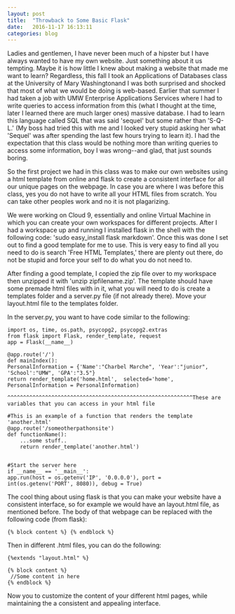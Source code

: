 ```yaml
---
layout: post
title:  "Throwback to Some Basic Flask"
date:   2016-11-17 16:13:11
categories: blog
---
```


Ladies and gentlemen, I have never been much of a hipster but I have always wanted to have my own website. Just something about it us tempting. Maybe it is how little I knew about making a website that made me want to learn? Regardless, this fall I took an Applications of Databases class at the University of Mary Washingtonand I was both surprised and shocked that most of what we would be doing is web-based. Earlier that summer I had taken a job with UMW Enterprise Applications Services where I had to write queries to access information from this (what I thought at the time, later I learned there are much larger ones) massive database. I had to learn this language called SQL that was said 'sequel' but some rather than 'S-Q-L.' (My boss had tried this with me and I looked very stupid asking her what 'Sequel' was after spending the last few hours trying to learn it). I had the expectation that this class would be nothing more than writing queries to access some information, boy I was wrong--and glad, that just sounds boring. 

So the first project we had in this class was to make our own websites using a html template from online and flask to create a consistent interface for all our unique pages on the webpage. In case you are where I was before this class, yes you do not have to write all your HTML files from scratch. You can take other peoples work and no it is not plagarizing. 

We were working on Cloud 9, essentially and online Virtual Machine in which you can create your own workspaces for different projects. After I had a workspace up and running I installed flask in the shell with the following code:  'sudo easy_install flask markdown'. Once this was done I set out to find a good template for me to use. This is very easy to find all you need to do is search 'Free HTML Templates,' there are plenty out there, do not be stupid and force your self to do what you do not need to.

After finding a good template, I copied the zip file over to my workspace then unzipped it with 'unzip zipfilename.zip'. The template should have some premade html files with in it, what you will need to do is create a templates folder and a server.py file (if not already there). Move your layout.html file to the templates folder.

In the server.py, you want to have code similar to the following:

    import os, time, os.path, psycopg2, psycopg2.extras
    from flask import Flask, render_template, request
    app = Flask(__name__)
    
    @app.route('/')
    def mainIndex(): 
    PersonalInformation = {'Name':"Charbel Marche", 'Year':"junior", 'School':"UMW", 'GPA':"3.5"}
    return render_template('home.html',  selected='home', PersonalInformation = PersonalInformation)
                                         ^^^^^^^^^^^^^^^^^^^^^^^^^^^^^^^^^^^^^^^^^^^^^^^^^^^^^^^^^^^These are variables that you can access in your html file 
    
    #This is an example of a function that renders the template 'another.html'
    @app.route('/someotherpathonsite')
    def functionName():
        ...some stuff..
        return render_template('another.html')
        
        
    #Start the server here
    if __name__ == '__main__':
    app.run(host = os.getenv('IP', '0.0.0.0'), port = int(os.getenv('PORT', 8080)), debug = True)
    
The cool thing about using flask is that you can make your website have a consistent interface, so for example we would have an layout.html file, as mentioned before. The body of that webpage can be replaced with the following code (from flask):

    {% block content %} {% endblock %}
    
Then in different .html files, you can do the following:

    {%extends "layout.html" %}
    
    {% block content %}
     //Some content in here
    {% endblock %}

Now you to customize the content of your different html pages, while maintaining the a consistent and appealing interface.